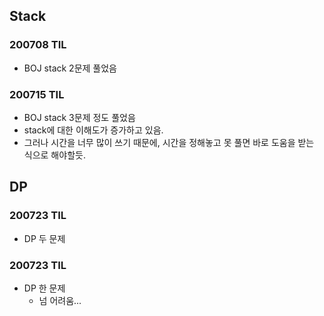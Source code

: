 ## Stack

### 200708 TIL
- BOJ stack 2문제 풀었음

### 200715 TIL
- BOJ stack 3문제 정도 풀었음
- stack에 대한 이해도가 증가하고 있음.
- 그러나 시간을 너무 많이 쓰기 때문에, 시간을 정해놓고 못 풀면 바로 도움을 받는 식으로 해야할듯.

## DP

### 200723 TIL
- DP 두 문제

### 200723 TIL
- DP 한 문제
    - 넘 어려움...